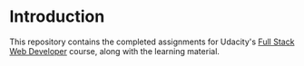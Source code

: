 # Introduction

This repository contains the completed assignments for Udacity's 
[Full Stack Web Developer](https://github.com/cartercarlson/Full-Stack/new/master?readme=1)
course, along with the learning material.
